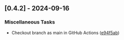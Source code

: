 ## [0.4.2] - 2024-09-16

### Miscellaneous Tasks

- Checkout branch as main in GitHub Actions ([e94f5ab](https://github.com/vince-test-org/changelog-generator-example/commit/e94f5ab23a7dc68c2f76ada5c4f68a3b3ae45edd))

<!-- generated by git-cliff -->
